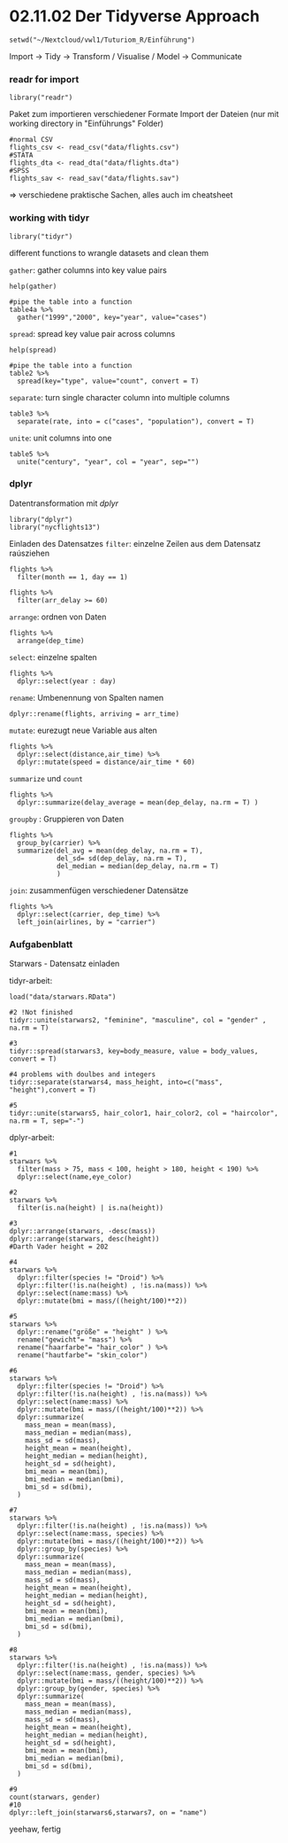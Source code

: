 # 02.11.02 Der Tidyverse Approach

```{r}
setwd("~/Nextcloud/vwl1/Tuturiom_R/Einführung")
```

Import -> Tidy -> Transform / Visualise / Model -> Communicate

### readr for import

```{r}
library("readr")
```

Paket zum importieren verschiedener Formate Import der Dateien (nur mit working directory in "Einführungs" Folder)

```{r}
#normal CSV
flights_csv <- read_csv("data/flights.csv")
#STATA
flights_dta <- read_dta("data/flights.dta")
#SPSS
flights_sav <- read_sav("data/flights.sav")
```

=> verschiedene praktische Sachen, alles auch im cheatsheet

### working with tidyr

```{r}
library("tidyr")
```

different functions to wrangle datasets and clean them

`gather`: gather columns into key value pairs

```{r}
help(gather)

#pipe the table into a function
table4a %>% 
  gather("1999","2000", key="year", value="cases")
```

`spread`: spread key value pair across columns

```{r}
help(spread)

#pipe the table into a function
table2 %>% 
  spread(key="type", value="count", convert = T)
```

`separate`: turn single character column into multiple columns

```{r}
table3 %>% 
  separate(rate, into = c("cases", "population"), convert = T)
```

`unite`: unit columns into one

```{r}
table5 %>% 
  unite("century", "year", col = "year", sep="")
```

### dplyr

Datentransformation mit *dplyr*

```{r}
library("dplyr")
library("nycflights13")
```

Einladen des Datensatzes `filter`: einzelne Zeilen aus dem Datensatz raúsziehen

```{r}
flights %>%
  filter(month == 1, day == 1)

flights %>%
  filter(arr_delay >= 60)
```

`arrange`: ordnen von Daten

```{r}
flights %>%
  arrange(dep_time)
```

`select`: einzelne spalten

```{r}
flights %>%
  dplyr::select(year : day)
```

`rename`: Umbenennung von Spalten namen

```{r}
dplyr::rename(flights, arriving = arr_time)
```

`mutate`: eurezugt neue Variable aus alten

```{r}
flights %>%
  dplyr::select(distance,air_time) %>%
  dplyr::mutate(speed = distance/air_time * 60)
```

`summarize` und `count`

```{r}
flights %>%
  dplyr::summarize(delay_average = mean(dep_delay, na.rm = T) )
```

`groupby` : Gruppieren von Daten

```{r}
flights %>% 
  group_by(carrier) %>%
  summarize(del_avg = mean(dep_delay, na.rm = T), 
            del_sd= sd(dep_delay, na.rm = T),
            del_median = median(dep_delay, na.rm = T)
            )
```

`join`: zusammenfügen verschiedener Datensätze

```{r}
flights %>%
  dplyr::select(carrier, dep_time) %>%
  left_join(airlines, by = "carrier")
```

### Aufgabenblatt

Starwars - Datensatz einladen

tidyr-arbeit: 
```{r}
load("data/starwars.RData")

#2 !Not finished
tidyr::unite(starwars2, "feminine", "masculine", col = "gender" , na.rm = T)

#3
tidyr::spread(starwars3, key=body_measure, value = body_values, convert = T)

#4 problems with doulbes and integers
tidyr::separate(starwars4, mass_height, into=c("mass", "height"),convert = T)

#5 
tidyr::unite(starwars5, hair_color1, hair_color2, col = "haircolor", na.rm = T, sep="-")
``` 

dplyr-arbeit:
```{r}
#1 
starwars %>%
  filter(mass > 75, mass < 100, height > 180, height < 190) %>%
  dplyr::select(name,eye_color)
  
#2 
starwars %>%
  filter(is.na(height) | is.na(height))
  
#3
dplyr::arrange(starwars, -desc(mass))
dplyr::arrange(starwars, desc(height))
#Darth Vader height = 202

#4
starwars %>%
  dplyr::filter(species != "Droid") %>%
  dplyr::filter(!is.na(height) , !is.na(mass)) %>%
  dplyr::select(name:mass) %>%
  dplyr::mutate(bmi = mass/((height/100)**2))

#5 
starwars %>% 
  dplyr::rename("größe" = "height" ) %>%
  rename("gewicht"= "mass") %>%
  rename("haarfarbe"= "hair_color" ) %>%
  rename("hautfarbe"= "skin_color")
  
#6
starwars %>%
  dplyr::filter(species != "Droid") %>%
  dplyr::filter(!is.na(height) , !is.na(mass)) %>%
  dplyr::select(name:mass) %>%
  dplyr::mutate(bmi = mass/((height/100)**2)) %>%
  dplyr::summarize(
    mass_mean = mean(mass),
    mass_median = median(mass),
    mass_sd = sd(mass),
    height_mean = mean(height),
    height_median = median(height),
    height_sd = sd(height),
    bmi_mean = mean(bmi),
    bmi_median = median(bmi),
    bmi_sd = sd(bmi),
  )
  
#7 
starwars %>%
  dplyr::filter(!is.na(height) , !is.na(mass)) %>%
  dplyr::select(name:mass, species) %>%
  dplyr::mutate(bmi = mass/((height/100)**2)) %>%
  dplyr::group_by(species) %>%
  dplyr::summarize(
    mass_mean = mean(mass),
    mass_median = median(mass),
    mass_sd = sd(mass),
    height_mean = mean(height),
    height_median = median(height),
    height_sd = sd(height),
    bmi_mean = mean(bmi),
    bmi_median = median(bmi),
    bmi_sd = sd(bmi),
  )
  
#8 
starwars %>%
  dplyr::filter(!is.na(height) , !is.na(mass)) %>%
  dplyr::select(name:mass, gender, species) %>%
  dplyr::mutate(bmi = mass/((height/100)**2)) %>%
  dplyr::group_by(gender, species) %>%
  dplyr::summarize(
    mass_mean = mean(mass),
    mass_median = median(mass),
    mass_sd = sd(mass),
    height_mean = mean(height),
    height_median = median(height),
    height_sd = sd(height),
    bmi_mean = mean(bmi),
    bmi_median = median(bmi),
    bmi_sd = sd(bmi),
  )
  
#9 
count(starwars, gender)
#10
dplyr::left_join(starwars6,starwars7, on = "name")

```
yeehaw, fertig